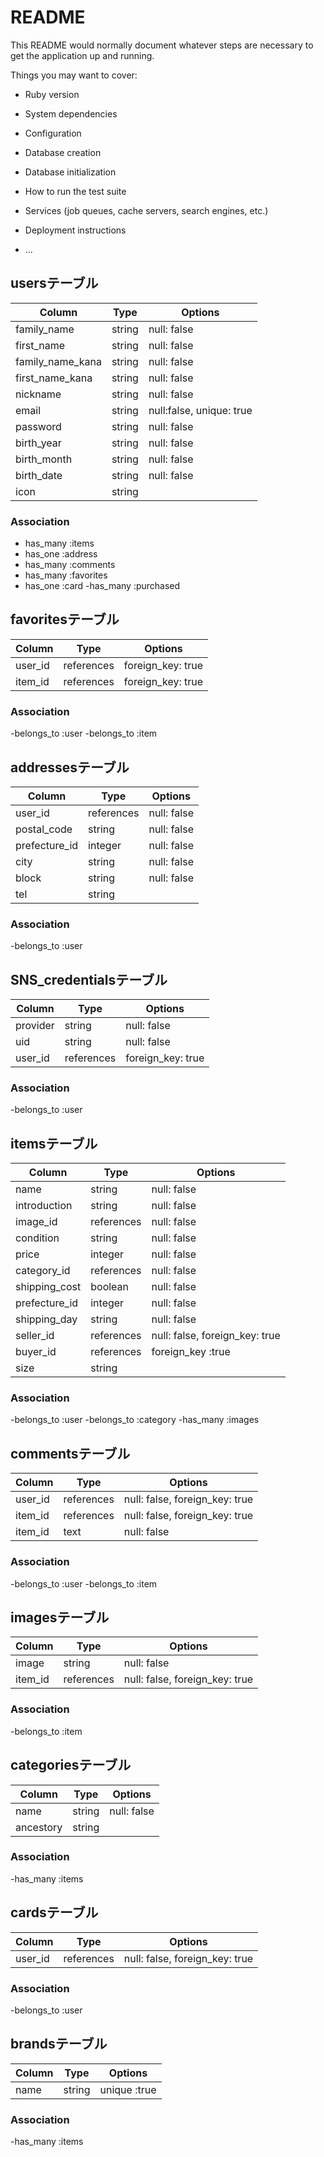 # README

This README would normally document whatever steps are necessary to get the
application up and running.

Things you may want to cover:

* Ruby version

* System dependencies

* Configuration

* Database creation

* Database initialization

* How to run the test suite

* Services (job queues, cache servers, search engines, etc.)

* Deployment instructions

* ...

## usersテーブル
|Column|Type|Options|
|------|----|-------|
|family_name|string|null: false|
|first_name|string|null: false|
|family_name_kana|string|null: false|
|first_name_kana|string|null: false|
|nickname|string|null: false|
|email|string|null:false, unique: true|
|password|string|null: false|
|birth_year|string|null: false|
|birth_month|string|null: false|
|birth_date|string|null: false|
|icon|string||

### Association
- has_many :items
- has_one :address
- has_many :comments
- has_many :favorites
- has_one :card
-has_many :purchased

## favoritesテーブル
|Column|Type|Options|
|------|----|-------|
|user_id|references|foreign_key: true|
|item_id|references|foreign_key: true|

### Association
-belongs_to :user
-belongs_to :item


## addressesテーブル
|Column|Type|Options|
|------|----|-------|
|user_id|references|null: false|
|postal_code|string|null: false|
|prefecture_id|integer|null: false|
|city|string|null: false|
|block|string|null: false|
|tel|string||

### Association
-belongs_to :user


## SNS_credentialsテーブル
|Column|Type|Options|
|------|----|-------|
|provider|string|null: false|
|uid|string|null: false|
|user_id|references|foreign_key: true|

### Association
-belongs_to :user


## itemsテーブル
|Column|Type|Options|
|------|----|-------|
|name|string|null: false|
|introduction|string|null: false|
|image_id|references|null: false|
|condition|string|null: false|
|price|integer|null: false|
|category_id|references|null: false|
|shipping_cost|boolean|null: false|
|prefecture_id|integer|null: false|
|shipping_day|string|null: false|
|seller_id|references|null: false, foreign_key: true|
|buyer_id|references|foreign_key :true|
|size|string||

### Association
-belongs_to :user
-belongs_to :category
-has_many :images


## commentsテーブル
|Column|Type|Options|
|------|----|-------|
|user_id|references|null: false, foreign_key: true|
|item_id|references|null: false, foreign_key: true|
|item_id|text|null: false|

### Association
-belongs_to :user
-belongs_to :item


## imagesテーブル
|Column|Type|Options|
|------|----|-------|
|image|string|null: false|
|item_id|references|null: false, foreign_key: true|

### Association
-belongs_to :item


## categoriesテーブル
|Column|Type|Options|
|------|----|-------|
|name|string|null: false|
|ancestory|string||

### Association
-has_many :items


## cardsテーブル
|Column|Type|Options|
|------|----|-------|
|user_id|references|null: false, foreign_key: true|

### Association
-belongs_to :user


## brandsテーブル
|Column|Type|Options|
|------|----|-------|
|name|string|unique :true|

### Association
-has_many :items


